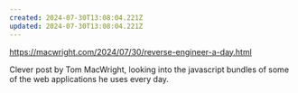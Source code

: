 ```yaml
---
created: 2024-07-30T13:08:04.221Z
updated: 2024-07-30T13:08:04.221Z
---
```

https://macwright.com/2024/07/30/reverse-engineer-a-day.html

Clever post by Tom MacWright, looking into the javascript bundles of some of the web applications he uses every day.